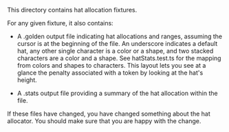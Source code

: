 This directory contains hat allocation fixtures.

For any given fixture, it also contains:

- A .golden output file indicating hat allocations and ranges, assuming the cursor is at the beginning of the file. An underscore indicates a default hat, any other single character is a color or a shape, and two stacked characters are a color and a shape. See hatStats.test.ts for the mapping from colors and shapes to characters. This layout lets you see at a glance the penalty associated with a token by looking at the hat's height.

- A .stats output file providing a summary of the hat allocation within the file.

If these files have changed, you have changed something about the hat allocator. You should make sure that you are happy with the change.
